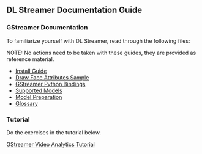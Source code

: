 ## DL Streamer Documentation Guide

### GStreamer Documentation
To familiarize yourself with DL Streamer, read through the following files:

NOTE: No actions need to be taken with these guides, they are provided as reference material.

- [Install Guide](Install_Guide.md)
- [Draw Face Attributes Sample](Draw_Face_Attributes_Sample.md)
- [GStreamer Python Bindings](GStreamer_Python_Bindings.md)
- [Supported Models](Supported_Models.md)
- [Model Preparation](Model_Preparation.md)
- [Glossary](Glossary.md)


### Tutorial
Do the exercises in the tutorial below.

[GStreamer Video Analytics Tutorial](GStreamer_Video_Analytics_Tutorial.md)
